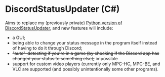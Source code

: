 # DiscordStatusUpdater (C#)

Aims to replace my (previously private) [Python version of DiscordStatusUpdater](https://my.mixtape.moe/wqpgur.zip), and new features will include:

* a GUI;
* being able to change your status message in the program itself instead of having to do it through Discord;
* ~~"auto"-detecting if you're in a game (by checking if the Discord app has changed your status to something else);~~ impossible
* support for custom video players (currently only MPC-HC, MPC-BE, and VLC are supported (and possibly unintentionally some other programs).
